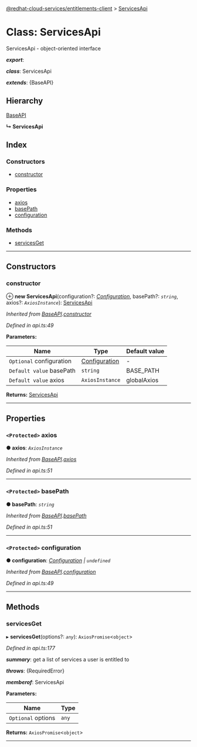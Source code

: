 [@redhat-cloud-services/entitlements-client](../README.md) > [ServicesApi](../classes/servicesapi.md)

# Class: ServicesApi

ServicesApi - object-oriented interface

*__export__*: 

*__class__*: ServicesApi

*__extends__*: {BaseAPI}

## Hierarchy

 [BaseAPI](baseapi.md)

**↳ ServicesApi**

## Index

### Constructors

* [constructor](servicesapi.md#constructor)

### Properties

* [axios](servicesapi.md#axios)
* [basePath](servicesapi.md#basepath)
* [configuration](servicesapi.md#configuration)

### Methods

* [servicesGet](servicesapi.md#servicesget)

---

## Constructors

<a id="constructor"></a>

###  constructor

⊕ **new ServicesApi**(configuration?: *[Configuration](configuration.md)*, basePath?: *`string`*, axios?: *`AxiosInstance`*): [ServicesApi](servicesapi.md)

*Inherited from [BaseAPI](baseapi.md).[constructor](baseapi.md#constructor)*

*Defined in api.ts:49*

**Parameters:**

| Name | Type | Default value |
| ------ | ------ | ------ |
| `Optional` configuration | [Configuration](configuration.md) | - |
| `Default value` basePath | `string` |  BASE_PATH |
| `Default value` axios | `AxiosInstance` |  globalAxios |

**Returns:** [ServicesApi](servicesapi.md)

___

## Properties

<a id="axios"></a>

### `<Protected>` axios

**● axios**: *`AxiosInstance`*

*Inherited from [BaseAPI](baseapi.md).[axios](baseapi.md#axios)*

*Defined in api.ts:51*

___
<a id="basepath"></a>

### `<Protected>` basePath

**● basePath**: *`string`*

*Inherited from [BaseAPI](baseapi.md).[basePath](baseapi.md#basepath)*

*Defined in api.ts:51*

___
<a id="configuration"></a>

### `<Protected>` configuration

**● configuration**: *[Configuration](configuration.md) \| `undefined`*

*Inherited from [BaseAPI](baseapi.md).[configuration](baseapi.md#configuration)*

*Defined in api.ts:49*

___

## Methods

<a id="servicesget"></a>

###  servicesGet

▸ **servicesGet**(options?: *`any`*): `AxiosPromise`<`object`>

*Defined in api.ts:177*

*__summary__*: get a list of services a user is entitled to

*__throws__*: {RequiredError}

*__memberof__*: ServicesApi

**Parameters:**

| Name | Type |
| ------ | ------ |
| `Optional` options | `any` |

**Returns:** `AxiosPromise`<`object`>

___

